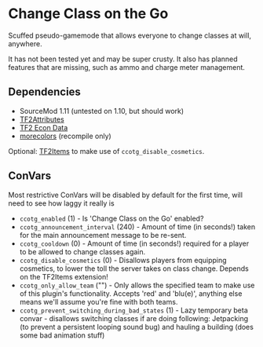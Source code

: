 # Change Class on the Go
Scuffed pseudo-gamemode that allows everyone to change classes at will, anywhere.

It has not been tested yet and may be super crusty. It also has planned features that are missing, such as ammo and charge meter management.

## Dependencies
- SourceMod 1.11 (untested on 1.10, but should work)
- [TF2Attributes](https://forums.alliedmods.net/showthread.php?t=210221)
- [TF2 Econ Data](https://forums.alliedmods.net/showthread.php?t=315011)
- [morecolors](https://forums.alliedmods.net/showthread.php?t=185016) (recompile only)

Optional: [TF2Items](https://forums.alliedmods.net/showthread.php?p=1050170) to make use of `ccotg_disable_cosmetics`.

## ConVars
Most restrictive ConVars will be disabled by default for the first time, will need to see how laggy it really is

- `ccotg_enabled` (1) - Is 'Change Class on the Go' enabled?
- `ccotg_announcement_interval` (240) - Amount of time (in seconds!) taken for the main announcement message to be re-sent.
- `ccotg_cooldown` (0) - Amount of time (in seconds!) required for a player to be allowed to change classes again.
- `ccotg_disable_cosmetics` (0) - Disallows players from equipping cosmetics, to lower the toll the server takes on class change. Depends on the TF2Items extension!
- `ccotg_only_allow_team` ("") - Only allows the specified team to make use of this plugin's functionality. Accepts 'red' and 'blu(e)', anything else means we'll assume you're fine with both teams.
- `ccotg_prevent_switching_during_bad_states` (1) - Lazy temporary beta convar - disallows switching classes if are doing following: Jetpacking (to prevent a persistent looping sound bug) and hauling a building (does some bad animation stuff)
